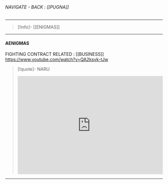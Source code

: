 
###### NAVIGATE - BACK :  [[PUGNA]]
----
>[!info]- [[ENIGMAS]]
-----
#### AENIGMAS



FIGHTING CONTRACT
RELATED : [[BUSINESS]]
https://www.youtube.com/watch?v=QA2ksvk-tJw 
>[!quote]- NARU
><iframe allowfullscreen src="https://www.youtube.com/embed/QA2ksvk-tJw" width="100%" height="315" frameborder="0" allow="accelerometer; autoplay; clipboard-write; encrypted-media; gyroscope; picture-in-picture"></iframe>

-------
